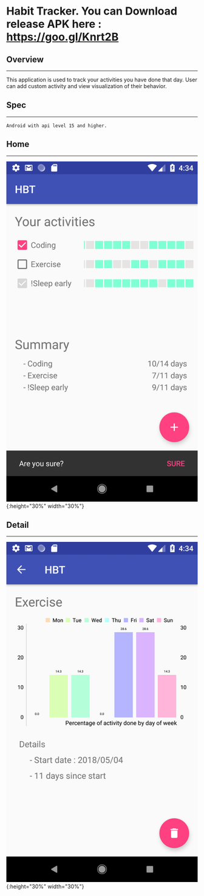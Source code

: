 # Habit Tracker. You can Download release APK here : https://goo.gl/Knrt2B

## Overview
-------
This application is used to track your activities you have done that day. 
User can add custom activity and view visualization of their behavior.

## Spec
-------
	Android with api level 15 and higher.

## Home
-------
![](sampleImage/sample1.png?raw=true) {:height="30%" width="30%"}


## Detail
-------
![](sampleImage/sample2.png?raw=true) {:height="30%" width="30%"}

